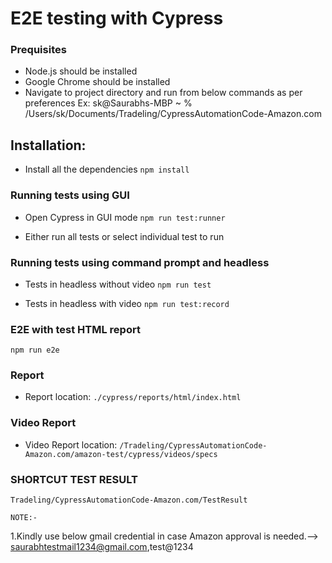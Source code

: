 # E2E testing with Cypress


### Prequisites
- Node.js should be installed
- Google Chrome should be installed
- Navigate to project directory and run from below commands as per preferences
 Ex: sk@Saurabhs-MBP ~ % /Users/sk/Documents/Tradeling/CypressAutomationCode-Amazon.com

## Installation:
 - Install all the dependencies
    `npm install`

### Running tests using GUI
 - Open Cypress in GUI mode
    `npm run test:runner`
    
 - Either run all tests or select individual test to run

### Running tests using command prompt and headless
 - Tests in headless without video
    `npm run test`
    
 - Tests in headless with video
    `npm run test:record`


### E2E with test HTML report
`npm run e2e`

### Report
 - Report location: `./cypress/reports/html/index.html`

 ### Video Report
 - Video Report location: `/Tradeling/CypressAutomationCode-Amazon.com/amazon-test/cypress/videos/specs`

 ### SHORTCUT TEST RESULT
  `Tradeling/CypressAutomationCode-Amazon.com/TestResult`

    NOTE:-
  1.Kindly use below gmail credential in case Amazon approval is needed.--> saurabhtestmail1234@gmail.com,test@1234



